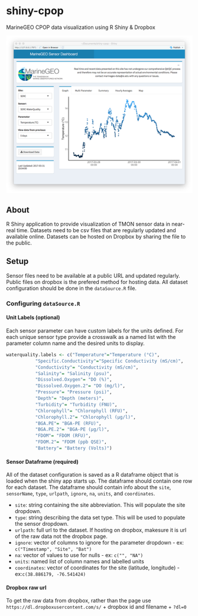 # shiny-cpop
MarineGEO CPOP data visualization using R Shiny & Dropbox

![example screenshot](docs/shiny-cpop-screenshot.png)


## About

R Shiny application to provide visualization of TMON sensor data in near-real time. Datasets need to be csv files that are regularly updated and available online. Datasets can be hosted on Dropbox by sharing the file to the public. 

## Setup

Sensor files need to be available at a public URL and updated regularly. Public files on dropbox is the prefered method for hosting data. All dataset configuration should be done in the `dataSource.R` file. 


### Configuring `dataSource.R`

#### Unit Labels (optional)

Each sensor parameter can have custom labels for the units defined. For each unique sensor type provide a crosswalk as a named list with the parameter column name and the desired units to display.

```r
waterquality.labels <- c("Temperature"="Temperature (°C)", 
           "Specific.Conductivity"="Specific Conductivity (mS/cm)",
           "Conductivity"= "Conductivity (mS/cm)",
           "Salinity"= "Salinity (psu)",
           "Dissolved.Oxygen"= "DO (%)",
           "Dissolved.Oxygen.2"= "DO (mg/l)",
           "Pressure"= "Pressure (psi)",
           "Depth"= "Depth (meters)",
           "Turbidity"= "Turbidity (FNU)",
           "Chlorophyll"= "Chlorophyll (RFU)",
           "Chlorophyll.2"= "Chlorophyll (µg/l)",
           "BGA.PE"= "BGA-PE (RFU)",
           "BGA.PE.2"= "BGA-PE (µg/l)",
           "FDOM"= "FDOM (RFU)",
           "FDOM.2"= "FDOM (ppb QSE)",
           "Battery"= "Battery (Volts)")
```

####  Sensor Dataframe (required)

All of the dataset configuration is saved as a R dataframe object that is loaded when the shiny app starts up. The dataframe should contain one row for each dataset. The dataframe should contain info about the `site`, `sensorName`, `type`, `urlpath`, `ignore`, `na`, `units`, and `coordinates`.

 - `site`: string containing the site abbreviation. This will populate the site dropdown.
 - `type`: string describing the data set type. This will be used to populate the sensor dropdown.
 - `urlpath`: full url to the dataset. If hosting on dropbox, makesure it is url of the raw data not the dropbox page.
 - `ignore`: vector of columns to ignore for the parameter dropdown - ex: `c("Timestamp", "Site", "Bat")`
 - `na`: vector of values to use for nulls - ex: `c("", "NA")`
 - `units`: named list of column names and labelled units
 - `coordinates`: vector of coordinates for the site (latitude, longitude) - ex:`c(38.886179, -76.541424)`
 
 
#### Dropbox raw url
 
 To get the raw data from dropbox, rather than the page use `https://dl.dropboxusercontent.com/s/` + dropbox id and filename + `?dl=0`

